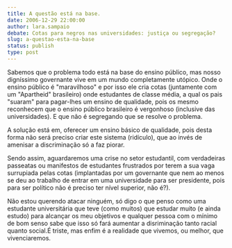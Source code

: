 ```yaml
---
title: A questão está na base.
date: 2006-12-29 22:00:00
author: lara.sampaio
debate: Cotas para negros nas universidades: justiça ou segregação? 
slug: a-questao-esta-na-base
status: publish 
type: post
---
```


Sabemos que o problema todo está na base do ensino público, mas nosso digníssimo governante vive em um mundo completamente utópico. Onde o ensino público é "maravilhoso" e por isso ele cria cotas (juntamente com um "Apartheid" brasileiro) onde estudantes de classe média, a qual os pais "suaram" para pagar-lhes um ensino de qualidade, pois os mesmo reconhecem que o ensino público brasileiro é vergonhoso (inclusive das universidades). E que não é segregando que se resolve o problema.  

A solução está em, oferecer um ensino básico de qualidade, pois desta forma não será preciso criar este sistema (ridículo), que ao invés de amenisar a discriminação só a faz piorar.  

Sendo assim, aguardaremos uma crise no setor estudantil, com verdadeiras passeatas ou manifestos de estudantes frustrados por terem a sua vaga surrupiada pelas cotas (implantadas por um governante que nem ao menos se deu ao trabalho de entrar em uma universidade para ser presidente, pois para ser político não é preciso ter nível superior, não é?).  

Não estou querendo atacar ninguém, só digo o que penso como uma estudante universitária que teve (como muitos) que estudar muito (e ainda estudo) para alcançar os meu objetivos e qualquer pessoa com o mínimo de bom senso sabe que isso só fará aumentar a disriminação tanto racial quanto social.É triste, mas enfim é a realidade que vivemos, ou melhor, que vivenciaremos.
